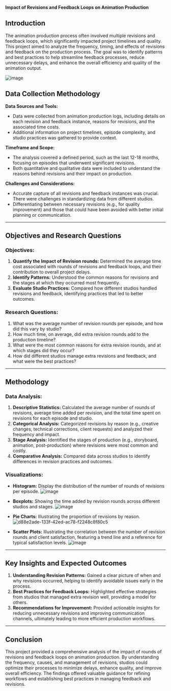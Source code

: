 **Impact of Revisions and Feedback Loops on Animation Production**

## **Introduction**

The animation production process often involved multiple revisions and feedback loops, which significantly impacted project timelines and quality. This project aimed to analyze the frequency, timing, and effects of revisions and feedback on the production process. The goal was to identify patterns and best practices to help streamline feedback processes, reduce unnecessary delays, and enhance the overall efficiency and quality of the animation output.

![image](https://github.com/user-attachments/assets/dc95722c-1e68-46ad-bbb8-1f7e268e8865)

## **Data Collection Methodology**

**Data Sources and Tools:**
- Data were collected from animation production logs, including details on each revision and feedback instance, reasons for revisions, and the associated time costs.
- Additional information on project timelines, episode complexity, and studio practices was gathered to provide context.

**Timeframe and Scope:**
- The analysis covered a defined period, such as the last 12-18 months, focusing on episodes that underwent significant revisions.
- Both quantitative and qualitative data were included to understand the reasons behind revisions and their impact on production.

**Challenges and Considerations:**
- Accurate capture of all revisions and feedback instances was crucial. There were challenges in standardizing data from different studios.
- Differentiating between necessary revisions (e.g., for quality improvement) and those that could have been avoided with better initial planning or communication.

---

## **Objectives and Research Questions**

### **Objectives:**
1. **Quantify the Impact of Revision rounds:** Determined the average time cost associated with rounds of revisions and feedback loops, and their contribution to overall project delays.
2. **Identify Patterns:** Understood the common reasons for revisions and the stages at which they occurred most frequently.
3. **Evaluate Studio Practices:** Compared how different studios handled revisions and feedback, identifying practices that led to better outcomes.

### **Research Questions:**
1. What was the average number of revision rounds per episode, and how did this vary by studio?
2. How much time, on average, did extra revision rounds add to the production timeline?
3. What were the most common reasons for extra revision rounds, and at which stages did they occur?
4. How did different studios manage extra revisions and feedback, and what were the best practices?

---

## **Methodology**

### **Data Analysis:**
1. **Descriptive Statistics:** Calculated the average number of rounds of revisions, average time added per revision, and the total time spent on revisions for each episode and studio.
2. **Categorical Analysis:** Categorized revisions by reason (e.g., creative changes, technical corrections, client requests) and analyzed their frequency and impact.
3. **Stage Analysis:** Identified the stages of production (e.g., storyboard, animation, post-production) where revisions were most common and costly.
4. **Comparative Analysis:** Compared data across studios to identify differences in revision practices and outcomes.

### **Visualizations:**
- **Histogram:** Display the distribution of the number of rounds of revisions per episode.
![image](https://github.com/user-attachments/assets/e4281d80-5097-412e-a0d6-c268f7f5b489)


- **Boxplots:** Showing the time added by revision rounds across different studios and stages.
![image](https://github.com/user-attachments/assets/92a72d58-47c1-4ff9-809e-e8800f9e86a6)


- **Pie Charts:** Illustrating the proportion of revisions by reason.
![d88e2ade-133f-42ed-ac78-f2248c8f80c5](https://github.com/user-attachments/assets/5f4cfa4b-1aa1-408c-89f1-08fc3ab10b5c)

- **Scatter Plots:** Illustrating the correlation between the number of revision rounds and client satisfaction, featuring a trend line and a reference for typical satisfaction levels.
![image](https://github.com/user-attachments/assets/0de64774-5e6d-442f-8446-c27c4b87ab63)



---

## **Key Insights and Expected Outcomes**

1. **Understanding Revision Patterns:** Gained a clear picture of when and why revisions occurred, helping to identify avoidable issues early in the process.
2. **Best Practices for Feedback Loops:** Highlighted effective strategies from studios that managed extra revision well, providing a model for others.
3. **Recommendations for Improvement:** Provided actionable insights for reducing unnecessary revisions and improving communication channels, ultimately leading to more efficient production workflows.

---

## **Conclusion**

This project provided a comprehensive analysis of the impact of rounds of revisions and feedback loops on animation production. By understanding the frequency, causes, and management of revisions, studios could optimize their processes to minimize delays, enhance quality, and improve overall efficiency. The findings offered valuable guidance for refining workflows and establishing best practices in managing feedback and revisions.

